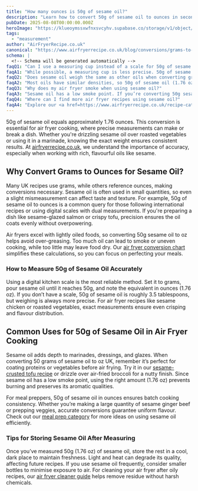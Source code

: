 ```yaml
---
title: "How many ounces is 50g of sesame oil?"
description: "Learn how to convert 50g of sesame oil to ounces in seconds. Perfect for air fryer recipes and precise cooking measurements."
pubDate: 2025-08-08T00:00:00.000Z
heroImage: "https://klueoymssxwfnxsvcyhv.supabase.co/storage/v1/object/public/Shmucket/how-many-ounces-is-50g-sesame-oil.webp"
tags:
  - "measurement"
author: "AirFryerRecipe.co.uk"
canonical: "https://www.airfryerrecipe.co.uk/blog/conversions/grams-to-ounces/how-many-ounces-is-50g-sesame-oil"
schema: |
  <!-- Schema will be generated automatically -->
faqQ1: "Can I use a measuring cup instead of a scale for 50g of sesame oil?"
faqA1: "While possible, a measuring cup is less precise. 50g of sesame oil equals roughly 3.5 tablespoons, but viscosity can vary with temperature. For accuracy, especially in air fryer recipes, a digital scale is best."
faqQ2: "Does sesame oil weigh the same as other oils when converting grams to ounces?"
faqA2: "Most oils have similar densities, so 50g of sesame oil (1.76 oz) is nearly equivalent to 50g of olive or vegetable oil. However, toasted sesame oil is slightly denser, but the difference is minimal for home cooking."
faqQ3: "Why does my air fryer smoke when using sesame oil?"
faqA3: "Sesame oil has a low smoke point. If you’re converting 50g sesame oil to ounces (1.76 oz) for air frying, use it sparingly or mix with a high-smoke-point oil. Overheating can cause smoking and bitter flavours."
faqQ4: "Where can I find more air fryer recipes using sesame oil?"
faqA4: "Explore our <a href=https://www.airfryerrecipe.co.uk/recipe-category/chicken>chicken recipes</a> or <a href=https://www.airfryerrecipe.co.uk/recipe-category/vegetables>vegetable dishes</a> for sesame oil ideas. From glazes to stir-fries, precise measurements like 50g (1.76 oz) ensure perfect results every time."
---
```

<p>50g of sesame oil equals approximately 1.76 ounces. This conversion is essential for air fryer cooking, where precise measurements can make or break a dish. Whether you're drizzling sesame oil over roasted vegetables or using it in a marinade, knowing the exact weight ensures consistent results. At <a href=https://www.airfryerrecipe.co.uk>airfryerrecipe.co.uk</a>, we understand the importance of accuracy, especially when working with rich, flavourful oils like sesame.</p>  

<h2>Why Convert Grams to Ounces for Sesame Oil?</h2>  
<p>Many UK recipes use grams, while others reference ounces, making conversions necessary. Sesame oil is often used in small quantities, so even a slight mismeasurement can affect taste and texture. For example, 50g of sesame oil to ounces is a common query for those following international recipes or using digital scales with dual measurements. If you're preparing a dish like sesame-glazed salmon or crispy tofu, precision ensures the oil coats evenly without overpowering.</p>  
<p>Air fryers excel with lightly oiled foods, so converting 50g sesame oil to oz helps avoid over-greasing. Too much oil can lead to smoke or uneven cooking, while too little may leave food dry. Our <a href=https://www.airfryerrecipe.co.uk/air-fryer-conversion-chart>air fryer conversion chart</a> simplifies these calculations, so you can focus on perfecting your meals.</p>  

<h3>How to Measure 50g of Sesame Oil Accurately</h3>  
<p>Using a digital kitchen scale is the most reliable method. Set it to grams, pour sesame oil until it reaches 50g, and note the equivalent in ounces (1.76 oz). If you don’t have a scale, 50g of sesame oil is roughly 3.5 tablespoons, but weighing is always more precise. For air fryer recipes like sesame chicken or roasted vegetables, exact measurements ensure even crisping and flavour distribution.</p>  

<h2>Common Uses for 50g of Sesame Oil in Air Fryer Cooking</h2>  
<p>Sesame oil adds depth to marinades, dressings, and glazes. When converting 50 grams of sesame oil to oz UK, remember it’s perfect for coating proteins or vegetables before air frying. Try it in our <a href=https://www.airfryerrecipe.co.uk/recipes>sesame-crusted tofu recipe</a> or drizzle over air-fried broccoli for a nutty finish. Since sesame oil has a low smoke point, using the right amount (1.76 oz) prevents burning and preserves its aromatic qualities.</p>  
<p>For meal preppers, 50g of sesame oil in ounces ensures batch cooking consistency. Whether you’re making a large quantity of sesame ginger beef or prepping veggies, accurate conversions guarantee uniform flavour. Check out our <a href=https://www.airfryerrecipe.co.uk/recipe-category/meal-prep>meal prep category</a> for more ideas on using sesame oil efficiently.</p>  

<h3>Tips for Storing Sesame Oil After Measuring</h3>  
<p>Once you’ve measured 50g (1.76 oz) of sesame oil, store the rest in a cool, dark place to maintain freshness. Light and heat can degrade its quality, affecting future recipes. If you use sesame oil frequently, consider smaller bottles to minimise exposure to air. For cleaning your air fryer after oily recipes, our <a href=https://www.airfryerrecipe.co.uk/air-fryer-cleaner>air fryer cleaner guide</a> helps remove residue without harsh chemicals.</p>
